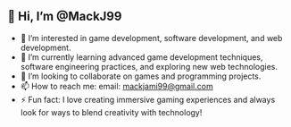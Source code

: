 ## 👋 Hi, I’m @MackJ99

- 👀 I’m interested in game development, software development, and web development.
- 🌱 I’m currently learning advanced game development techniques, software engineering practices, and exploring new web technologies.
- 💞️ I’m looking to collaborate on games and programming projects.
- 📫 How to reach me: email: mackjami99@gmail.com
- ⚡ Fun fact: I love creating immersive gaming experiences and always look for ways to blend creativity with technology!


<!---
MackJ99/MackJ99 is a ✨ special ✨ repository because its `README.md` (this file) appears on your GitHub profile.
You can click the Preview link to take a look at your changes.
--->
